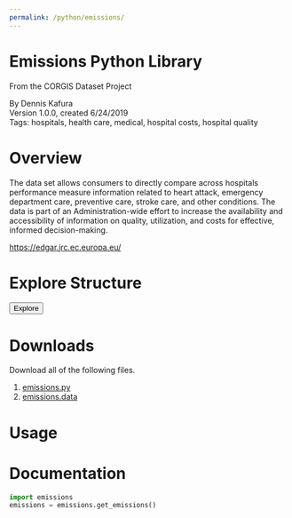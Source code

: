 ```yaml
---
permalink: /python/emissions/
---
```


# Emissions Python Library

<p class='lead'>From the CORGIS Dataset Project</p>

<span class='text-muted'>By Dennis Kafura</span><br>
<span class='text-muted'>Version 1.0.0, created 6/24/2019</span><br>
<span class='text-muted'>Tags: hospitals, health care, medical, hospital costs, hospital quality</span>

# Overview

The data set allows consumers to directly compare across hospitals performance measure information related to heart attack, emergency department care, preventive care, stroke care, and other conditions. The data is part of an Administration-wide effort to increase the availability and accessibility of information on quality, utilization, and costs for effective, informed decision-making.

<https://edgar.jrc.ec.europa.eu/>

> 

# Explore Structure

<button>Explore</button>

# Downloads

Download all of the following files.

1. [emissions.py](/datasets/python/emissions/emissions.py)
2. [emissions.data](/datasets/python/emissions/emissions.data)

# Usage

# Documentation

```python
import emissions
emissions = emissions.get_emissions()
```